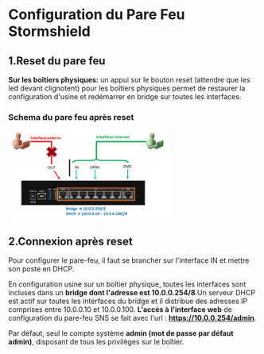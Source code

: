 # Configuration du Pare Feu Stormshield

## 1.Reset du pare feu

**Sur les boîtiers physiques:** un appui sur le bouton reset (attendre que les led devant clignotent) pour les boîtiers physiques permet de restaurer la configuration d'usine et redémarrer en bridge sur toutes les interfaces.

### Schema du pare feu après reset
 
 ![schema](PF/schema-pare-feu-apres-reset.png)

## 2.Connexion après reset

Pour configurer le pare-feu, il faut se brancher sur l'interface IN et mettre son poste en DHCP.

En configuration usine sur un boîtier physique, toutes les interfaces sont incluses dans un **bridge dont l'adresse est 10.0.0.254/8**.Un serveur DHCP est actif sur toutes les interfaces du bridge et il distribue des adresses IP comprises entre 10.0.0.10 et 10.0.0.100. **L'accès à l'interface web** de configuration du pare-feu SNS se fait avec l'url : **https://10.0.0.254/admin**.

Par défaut, seul le compte système **admin (mot de passe par défaut admin)**, disposant de tous les privilèges sur le boîtier.

